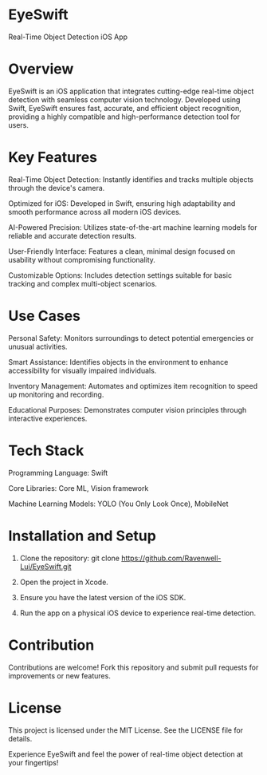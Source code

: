 # EyeSwift
Real-Time Object Detection iOS App

# Overview

EyeSwift is an iOS application that integrates cutting-edge real-time object detection with seamless computer vision technology. Developed using Swift, EyeSwift ensures fast, accurate, and efficient object recognition, providing a highly compatible and high-performance detection tool for users.

# Key Features

Real-Time Object Detection: Instantly identifies and tracks multiple objects through the device's camera.

Optimized for iOS: Developed in Swift, ensuring high adaptability and smooth performance across all modern iOS devices.

AI-Powered Precision: Utilizes state-of-the-art machine learning models for reliable and accurate detection results.

User-Friendly Interface: Features a clean, minimal design focused on usability without compromising functionality.

Customizable Options: Includes detection settings suitable for basic tracking and complex multi-object scenarios.

# Use Cases

Personal Safety: Monitors surroundings to detect potential emergencies or unusual activities.

Smart Assistance: Identifies objects in the environment to enhance accessibility for visually impaired individuals.

Inventory Management: Automates and optimizes item recognition to speed up monitoring and recording.

Educational Purposes: Demonstrates computer vision principles through interactive experiences.

# Tech Stack

Programming Language: Swift

Core Libraries: Core ML, Vision framework

Machine Learning Models: YOLO (You Only Look Once), MobileNet

# Installation and Setup

1. Clone the repository: git clone https://github.com/Ravenwell-Lui/EyeSwift.git

2. Open the project in Xcode.

3. Ensure you have the latest version of the iOS SDK.

4. Run the app on a physical iOS device to experience real-time detection.

# Contribution

Contributions are welcome! Fork this repository and submit pull requests for improvements or new features.

# License

This project is licensed under the MIT License. See the LICENSE file for details.

Experience EyeSwift and feel the power of real-time object detection at your fingertips!
